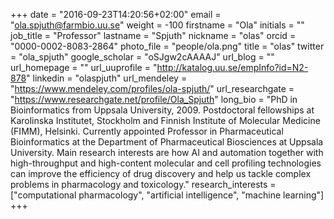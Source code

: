 +++
date = "2016-09-23T14:20:56+02:00"
email = "ola.spjuth@farmbio.uu.se"
weight = -100
firstname = "Ola"
initials = ""
job_title = "Professor"
lastname = "Spjuth"
nickname = "olas"
orcid = "0000-0002-8083-2864"
photo_file = "people/ola.png"
title = "olas"
twitter = "ola_spjuth"
google_scholar = "oSJgw2cAAAAJ"
url_blog = ""
url_homepage = ""
url_uuprofile = "http://katalog.uu.se/empInfo?id=N2-878"
linkedin = "olaspjuth"
url_mendeley = "https://www.mendeley.com/profiles/ola-spjuth/"
url_researchgate = "https://www.researchgate.net/profile/Ola_Spjuth"
long_bio = "PhD in Bioinformatics from Uppsala University, 2009. Postdoctoral fellowships at Karolinska Institutet, Stockholm and Finnish Institute of Molecular Medicine (FIMM), Helsinki. Currently appointed Professor in Pharmaceutical Bioinformatics at the Department of Pharmaceutical Biosciences at Uppsala University. Main research interests are how AI and automation together with high-throughput and high-content molecular and cell profiling technologies can improve the efficiency of drug discovery and help us tackle complex problems in pharmacology and toxicology."
research_interests = ["computational pharmacology", "artificial intelligence", "machine learning"]
+++

